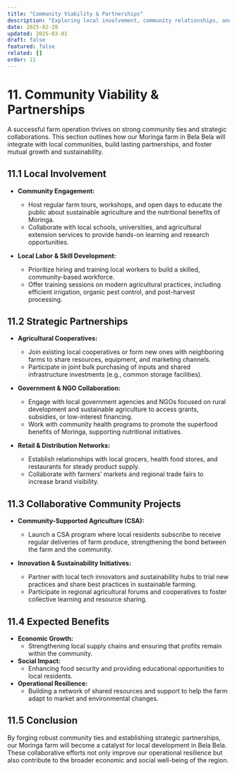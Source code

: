 ```yaml
---
title: "Community Viability & Partnerships"
description: "Exploring local involvement, community relationships, and potential collaborations for the Moringa farm."
date: 2025-02-28
updated: 2025-03-01
draft: false
featured: false
related: []
order: 11
---
```


# 11. Community Viability & Partnerships

A successful farm operation thrives on strong community ties and strategic collaborations. This section outlines how our Moringa farm in Bela Bela will integrate with local communities, build lasting partnerships, and foster mutual growth and sustainability.

## 11.1 Local Involvement

- **Community Engagement:**  
  - Host regular farm tours, workshops, and open days to educate the public about sustainable agriculture and the nutritional benefits of Moringa.  
  - Collaborate with local schools, universities, and agricultural extension services to provide hands-on learning and research opportunities.

- **Local Labor & Skill Development:**  
  - Prioritize hiring and training local workers to build a skilled, community-based workforce.  
  - Offer training sessions on modern agricultural practices, including efficient irrigation, organic pest control, and post-harvest processing.

## 11.2 Strategic Partnerships

- **Agricultural Cooperatives:**  
  - Join existing local cooperatives or form new ones with neighboring farms to share resources, equipment, and marketing channels.  
  - Participate in joint bulk purchasing of inputs and shared infrastructure investments (e.g., common storage facilities).

- **Government & NGO Collaboration:**  
  - Engage with local government agencies and NGOs focused on rural development and sustainable agriculture to access grants, subsidies, or low-interest financing.  
  - Work with community health programs to promote the superfood benefits of Moringa, supporting nutritional initiatives.

- **Retail & Distribution Networks:**  
  - Establish relationships with local grocers, health food stores, and restaurants for steady product supply.  
  - Collaborate with farmers’ markets and regional trade fairs to increase brand visibility.

## 11.3 Collaborative Community Projects

- **Community-Supported Agriculture (CSA):**  
  - Launch a CSA program where local residents subscribe to receive regular deliveries of farm produce, strengthening the bond between the farm and the community.

- **Innovation & Sustainability Initiatives:**  
  - Partner with local tech innovators and sustainability hubs to trial new practices and share best practices in sustainable farming.  
  - Participate in regional agricultural forums and cooperatives to foster collective learning and resource sharing.

## 11.4 Expected Benefits

- **Economic Growth:**  
  - Strengthening local supply chains and ensuring that profits remain within the community.  
- **Social Impact:**  
  - Enhancing food security and providing educational opportunities to local residents.  
- **Operational Resilience:**  
  - Building a network of shared resources and support to help the farm adapt to market and environmental changes.

## 11.5 Conclusion

By forging robust community ties and establishing strategic partnerships, our Moringa farm will become a catalyst for local development in Bela Bela. These collaborative efforts not only improve our operational resilience but also contribute to the broader economic and social well-being of the region.

